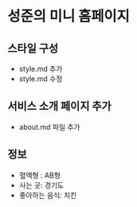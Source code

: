 # 성준의 미니 홈페이지

## 스타일 구성
- style.md 추가
- style.md 수정

## 서비스 소개 페이지 추가
- about.md 파일 추가

## 정보
- 혈액형 : AB형
- 사는 곳: 경기도
- 좋아하는 음식: 치킨